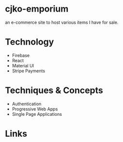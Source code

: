 # cjko-emporium
an e-commerce site to host various items I have for sale.

# Technology 
- Firebase
- React
- Material UI
- Stripe Payments

# Techniques & Concepts
- Authentication
- Progressive Web Apps
- Single Page Applications

# Links
